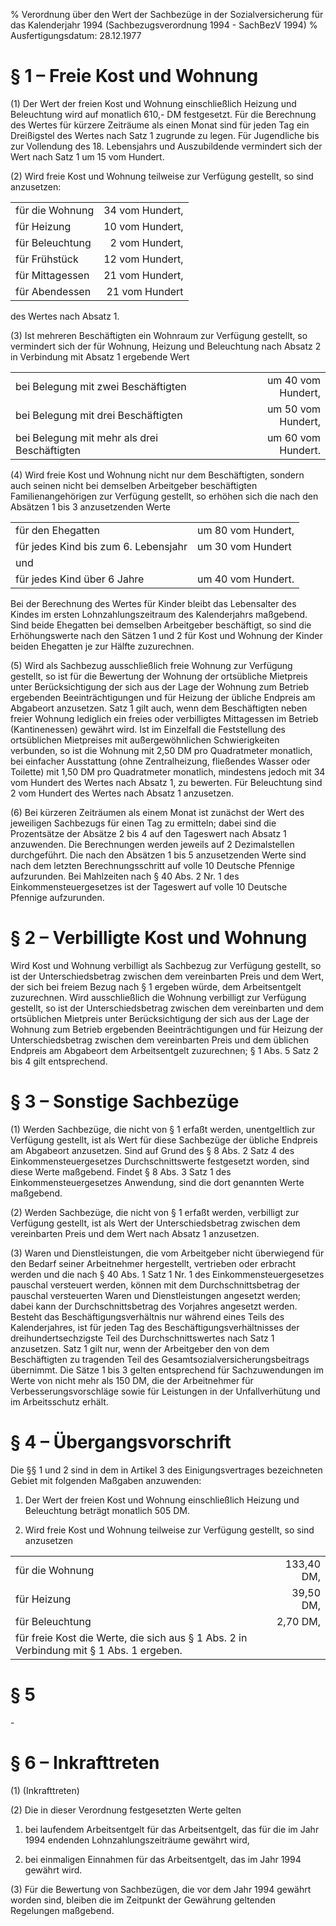 % Verordnung über den Wert der Sachbezüge in der Sozialversicherung für das Kalenderjahr 1994  (Sachbezugsverordnung 1994 - SachBezV 1994)
% Ausfertigungsdatum: 28.12.1977
 
# § 1 – Freie Kost und Wohnung

(1) Der Wert der freien Kost und Wohnung einschließlich Heizung und Beleuchtung wird auf monatlich 610,- DM festgesetzt. Für die Berechnung des Wertes für kürzere Zeiträume als einen Monat sind für jeden Tag ein Dreißigstel des Wertes nach Satz 1 zugrunde zu legen. Für Jugendliche bis zur Vollendung des 18. Lebensjahrs und Auszubildende vermindert sich der Wert nach Satz 1 um 15 vom Hundert.

(2) Wird freie Kost und Wohnung teilweise zur Verfügung gestellt, so sind anzusetzen:  

|                 |                 |
|-----------------|----------------:|
| für die Wohnung | 34 vom Hundert, |
| für Heizung     | 10 vom Hundert, |
| für Beleuchtung |  2 vom Hundert, |
| für Frühstück   | 12 vom Hundert, |
| für Mittagessen | 21 vom Hundert, |
| für Abendessen  |  21 vom Hundert |

des Wertes nach Absatz 1.

(3) Ist mehreren Beschäftigten ein Wohnraum zur Verfügung gestellt, so vermindert sich der für Wohnung, Heizung und Beleuchtung nach Absatz 2 in Verbindung mit Absatz 1 ergebende Wert  

|                                              |                    |
|:---------------------------------------------|-------------------:|
| bei Belegung mit zwei Beschäftigten          | um 40 vom Hundert, |
| bei Belegung mit drei Beschäftigten          | um 50 vom Hundert, |
| bei Belegung mit mehr als drei Beschäftigten | um 60 vom Hundert. |

(4) Wird freie Kost und Wohnung nicht nur dem Beschäftigten, sondern auch seinen nicht bei demselben Arbeitgeber beschäftigten Familienangehörigen zur Verfügung gestellt, so erhöhen sich die nach den Absätzen 1 bis 3 anzusetzenden Werte  

|                                      |                    |
|:-------------------------------------|:-------------------|
| für den Ehegatten                    | um 80 vom Hundert, |
| für jedes Kind bis zum 6. Lebensjahr | um 30 vom Hundert  |
| und                                  |                    |
| für jedes Kind über 6 Jahre          | um 40 vom Hundert. |

  
Bei der Berechnung des Wertes für Kinder bleibt das Lebensalter des Kindes im ersten Lohnzahlungszeitraum des Kalenderjahrs maßgebend. Sind beide Ehegatten bei demselben Arbeitgeber beschäftigt, so sind die Erhöhungswerte nach den Sätzen 1 und 2 für Kost und Wohnung der Kinder beiden Ehegatten je zur Hälfte zuzurechnen.

(5) Wird als Sachbezug ausschließlich freie Wohnung zur Verfügung gestellt, so ist für die Bewertung der Wohnung der ortsübliche Mietpreis unter Berücksichtigung der sich aus der Lage der Wohnung zum Betrieb ergebenden Beeinträchtigungen und für Heizung der übliche Endpreis am Abgabeort anzusetzen. Satz 1 gilt auch, wenn dem Beschäftigten neben freier Wohnung lediglich ein freies oder verbilligtes Mittagessen im Betrieb (Kantinenessen) gewährt wird. Ist im Einzelfall die Feststellung des ortsüblichen Mietpreises mit außergewöhnlichen Schwierigkeiten verbunden, so ist die Wohnung mit 2,50 DM pro Quadratmeter monatlich, bei einfacher Ausstattung (ohne Zentralheizung, fließendes Wasser oder Toilette) mit 1,50 DM pro Quadratmeter monatlich, mindestens jedoch mit 34 vom Hundert des Wertes nach Absatz 1, zu bewerten. Für Beleuchtung sind 2 vom Hundert des Wertes nach Absatz 1 anzusetzen.

(6) Bei kürzeren Zeiträumen als einem Monat ist zunächst der Wert des jeweiligen Sachbezugs für einen Tag zu ermitteln; dabei sind die Prozentsätze der Absätze 2 bis 4 auf den Tageswert nach Absatz 1 anzuwenden. Die Berechnungen werden jeweils auf 2 Dezimalstellen durchgeführt. Die nach den Absätzen 1 bis 5 anzusetzenden Werte sind nach dem letzten Berechnungsschritt auf volle 10 Deutsche Pfennige aufzurunden. Bei Mahlzeiten nach § 40 Abs. 2 Nr. 1 des Einkommensteuergesetzes ist der Tageswert auf volle 10 Deutsche Pfennige aufzurunden.

# § 2 – Verbilligte Kost und Wohnung

Wird Kost und Wohnung verbilligt als Sachbezug zur Verfügung gestellt, so ist der Unterschiedsbetrag zwischen dem vereinbarten Preis und dem Wert, der sich bei freiem Bezug nach § 1 ergeben würde, dem Arbeitsentgelt zuzurechnen. Wird ausschließlich die Wohnung verbilligt zur Verfügung gestellt, so ist der Unterschiedsbetrag zwischen dem vereinbarten und dem ortsüblichen Mietpreis unter Berücksichtigung der sich aus der Lage der Wohnung zum Betrieb ergebenden Beeinträchtigungen und für Heizung der Unterschiedsbetrag zwischen dem vereinbarten Preis und dem üblichen Endpreis am Abgabeort dem Arbeitsentgelt zuzurechnen; § 1 Abs. 5 Satz 2 bis 4 gilt entsprechend.

# § 3 – Sonstige Sachbezüge

(1) Werden Sachbezüge, die nicht von § 1 erfaßt werden, unentgeltlich zur Verfügung gestellt, ist als Wert für diese Sachbezüge der übliche Endpreis am Abgabeort anzusetzen. Sind auf Grund des § 8 Abs. 2 Satz 4 des Einkommensteuergesetzes Durchschnittswerte festgesetzt worden, sind diese Werte maßgebend. Findet § 8 Abs. 3 Satz 1 des Einkommensteuergesetzes Anwendung, sind die dort genannten Werte maßgebend.

(2) Werden Sachbezüge, die nicht von § 1 erfaßt werden, verbilligt zur Verfügung gestellt, ist als Wert der Unterschiedsbetrag zwischen dem vereinbarten Preis und dem Wert nach Absatz 1 anzusetzen.

(3) Waren und Dienstleistungen, die vom Arbeitgeber nicht überwiegend für den Bedarf seiner Arbeitnehmer hergestellt, vertrieben oder erbracht werden und die nach § 40 Abs. 1 Satz 1 Nr. 1 des Einkommensteuergesetzes pauschal versteuert werden, können mit dem Durchschnittsbetrag der pauschal versteuerten Waren und Dienstleistungen angesetzt werden; dabei kann der Durchschnittsbetrag des Vorjahres angesetzt werden. Besteht das Beschäftigungsverhältnis nur während eines Teils des Kalenderjahres, ist für jeden Tag des Beschäftigungsverhältnisses der dreihundertsechzigste Teil des Durchschnittswertes nach Satz 1 anzusetzen. Satz 1 gilt nur, wenn der Arbeitgeber den von dem Beschäftigten zu tragenden Teil des Gesamtsozialversicherungsbeitrags übernimmt. Die Sätze 1 bis 3 gelten entsprechend für Sachzuwendungen im Werte von nicht mehr als 150 DM, die der Arbeitnehmer für Verbesserungsvorschläge sowie für Leistungen in der Unfallverhütung und im Arbeitsschutz erhält.

# § 4 – Übergangsvorschrift

Die §§ 1 und 2 sind in dem in Artikel 3 des Einigungsvertrages bezeichneten Gebiet mit folgenden Maßgaben anzuwenden:

1. Der Wert der freien Kost und Wohnung einschließlich Heizung und Beleuchtung beträgt monatlich 505 DM.

2. Wird freie Kost und Wohnung teilweise zur Verfügung gestellt, so sind anzusetzen

|                                                                                         |            |
|:----------------------------------------------------|------------------:|
| für die Wohnung                                                                         | 133,40 DM, |
| für Heizung                                                                             |  39,50 DM, |
| für Beleuchtung                                                                         |   2,70 DM, |
| für freie Kost die Werte, die sich aus § 1 Abs. 2 in Verbindung mit § 1 Abs. 1 ergeben. |            |

# § 5

\-

# § 6 – Inkrafttreten

(1) (Inkrafttreten)

(2) Die in dieser Verordnung festgesetzten Werte gelten

1. bei laufendem Arbeitsentgelt für das Arbeitsentgelt, das für die im Jahr 1994 endenden Lohnzahlungszeiträume gewährt wird,

2. bei einmaligen Einnahmen für das Arbeitsentgelt, das im Jahr 1994 gewährt wird.

(3) Für die Bewertung von Sachbezügen, die vor dem Jahr 1994 gewährt worden sind, bleiben die im Zeitpunkt der Gewährung geltenden Regelungen maßgebend.
